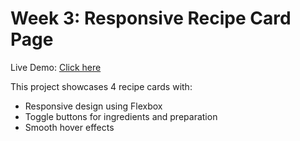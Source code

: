 # Week 3: Responsive Recipe Card Page

Live Demo: [Click here](https://swath28.github.io/MotionCut_week3_recipe-card/)

This project showcases 4 recipe cards with:
- Responsive design using Flexbox
- Toggle buttons for ingredients and preparation
- Smooth hover effects
